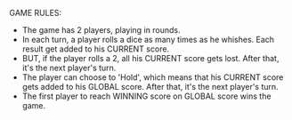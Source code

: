 GAME RULES:

- The game has 2 players, playing in rounds.
- In each turn, a player rolls a dice as many times as he whishes. Each result get added to his CURRENT score.
- BUT, if the player rolls a 2, all his CURRENT score gets lost. After that, it's the next player's turn.
- The player can choose to 'Hold', which means that his CURRENT score gets added to his GLOBAL score. After that, it's the next player's turn.
- The first player to reach WINNING score on GLOBAL score wins the game.
